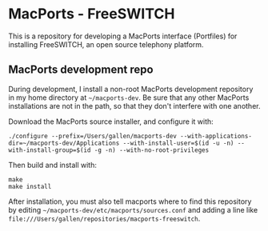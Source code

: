 # MacPorts - FreeSWITCH

This is a repository for developing a MacPorts interface (Portfiles) for installing FreeSWITCH, an open source telephony platform.

## MacPorts development repo

During development, I install a non-root MacPorts development repository in my home directory at `~/macports-dev`. Be sure that any other MacPorts installations are not in the path, so that they don't interfere with one another.

Download the MacPorts source installer, and configure it with:

    ./configure --prefix=/Users/gallen/macports-dev --with-applications-dir=~/macports-dev/Applications --with-install-user=$(id -u -n) --with-install-group=$(id -g -n) --with-no-root-privileges

Then build and install with:

    make
    make install

After installation, you must also tell macports where to find this repository by editing
`~/macports-dev/etc/macports/sources.conf` and adding a line like `file:///Users/gallen/repositories/macports-freeswitch`.
